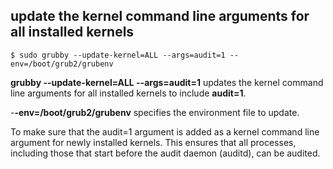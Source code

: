 ## update the kernel command line arguments for all installed kernels
    $ sudo grubby --update-kernel=ALL --args=audit=1 --env=/boot/grub2/grubenv

**grubby --update-kernel=ALL --args=audit=1** updates the kernel command line arguments for all installed kernels to include **audit=1**.

-**-env=/boot/grub2/grubenv** specifies the environment file to update.

To make sure that the audit=1 argument is added as a kernel command line argument for newly installed kernels. This ensures that all processes, including those that start before the audit daemon (auditd), can be audited.

